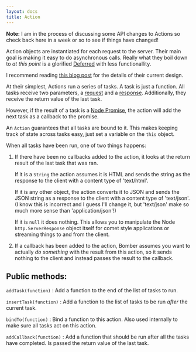 ```yaml
---
layout: docs
title: Action
---
```


**Note:** I am in the process of discussing some API changes to Actions so check
back here in a week or so to see if things have changed!

Action objects are instantiated for each request to the server.  Their main
goal is making it easy to do asynchronous calls.  Really what they boil 
down to _at this point_ is a glorified [Deferred](http://api.dojotoolkit.org/jsdoc/1.3.2/dojo.Deferred)
with less functionallity.

I recommend reading [this blog post](http://benjaminthomas.org/2009-11-29/bomber-actions.html) 
for the details of their current design.

At their simplest, Actions run a series of tasks. A task is just a function. All
tasks receive two parameters, a [request](/docs/request.html) and a
[response](/docs/response.html).  Additionally, they receive the return value of
the last task.

However, if the result of a task is a [Node Promise](http://nodejs.org/api.html#_tt_process_promise_tt),
the action will add the next task as a callback to the promise. 

An `Action` guarantees that all tasks are bound to it.  This makes keeping track
of state across tasks easy, just set a variable on the `this` object.

When all tasks have been run, one of two things happens:

1.  If there have been no callbacks added to the action, it looks at the return
result of the last task that was ran. 
  
    If it is a `String` the action assumes it is HTML and sends the string as
    the response to the client with a content type of 'text/html'.

    If it is any other object, the action converts it to JSON and sends the JSON
    string as a response to the client with a content type of 'text/json'. (I
    know this is incorrect and I guess I'll change it, but 'text/json' make so
    much more sense than 'application/json'!)

    If it is `null` it does nothing.  This allows you to manipulate the Node
    `http.ServerResponse` object itself for comet style applications or streaming
    things to and from the client.

2.  If a callback has been added to the action, Bomber assumes you want to 
actually _do something_ with the result from this action, so it sends nothing
to the client and instead passes the result to the callback.

Public methods:
---------------

`addTask(function)`
: Add a function to the end of the list of tasks to run.

`insertTask(function)`
: Add a function to the list of tasks to be run _after_ the current task.

`bindTo(function)`
: Bind a function to this action.  Also used internally to make sure
all tasks act on this action.

`addCallback(function)`
: Add a function that should be run after all the tasks have completed. Is
passed the return value of the last task. 
